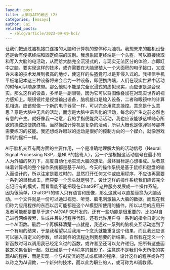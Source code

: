 ```yaml
---
layout: post
title: 人脑与AI的融合 (2)
categories: [essays]
author: Cai
related_posts:
  - /blog/article/2023-09-09-bci/
---
```


让我们把通过脑机接口连接的大脑和计算机的整体称为脑机。我想未来的脑机设备还是会有便携终端和固定终端的区别。我想象固定终端是一个头盔，可以直接读取和写入大脑的电活动，从而给大脑完全沉浸式的，与现实无法区分的体验，亦即缸中之脑。要实现这样的技术，或许需要在大脑里植入一个大面积的电子接口，又或许未来的技术发展到极高的地步，使这样的头盔竟可以是非侵入式的。我相信手机平板笔记本这三种设备将来会合为一种设备，即便携终端，人们在现实世界中活动的时候可以随身携带。那么他就不能是完全沉浸式的虚拟现实，而应该是混合现实。那么这样的设备，多半是一副眼镜，因为它可以将图像叠加在对现实世界的视力感知上。眼镜镜片是视觉输出设备，脑机接口是输入设备，二者和眼镜中的计算机相连，应该就像一个新的电子器官一样，可以完全用意念操控。意念是什么意思？意是大脑中无言的活动，而念是大脑中语言化的活动，每念的产生之前必然也有意的产生。就好像我一动意，我的手指便能灵活活动，我也应该能够这样随心所欲的操控这便携终端。当然操控计算机是复杂的活动，所以大概也是像弹钢琴那样需要练习的技能。我还想或许眼球的运动是很好的控制方向的一个媒介，就像游戏手柄的摇杆一样。

AI于脑机交互有两方面的主要作用，一个是准确地理解大脑的活动信号（Neural Signal Processing NSP，是NLP的接班人），另一个是根据这活动信号在最小的人为外加的努力下，高度自动化地实现大脑的想法，最终目标是心想事成。后者意味着计算机的整个操作系统都是基于AI的。今天的操作系统是基于鼠标和键盘的输入而设计的，所以注定是要过时的。显然打开任何文件或应用程序，不应该再需要一系列的鼠标点击，而只要一个念头就足够了。设计这样的操作系统我们应该完全忘记旧有的模式，而看看能不能把现在ChatGPT这种服务发展成一个操作系统。因为很简单，ChatGPT的输入只有语言和图像，那么这就可以直接替换为大脑活动。一个文件就是一份可以通过视觉、听觉、脑电刺激输入大脑的数据。而现在我们称为应用程序的东西以后可能都是这个AI模型所使用的插件。所以以后的应用开发者可能都是要基于这个AI的API来开发的。还有一些功能是很重要的，比如AI自己进行网络搜索，生成并且执行程序代码，还有允许用户将一系列的指令自定义为一个AI函数。最后一个再解释清楚一点就是，我通过一系列的脑机交互活动达到了一个有用的结果，于是我希望以后我用一个念头就能重复这个结果，而且我还应该可以输入自定义的参数，经过同样的流程达到我想要的新结果。自然我在定义一个新函数时可以调用我已经定义过的函数，或许甚至还可以允许递归。把所有这些函数定义集合到一起，就已经是一个AI程序的雏形了。注意这不是我们今天所指的实现AI的程序，而是实现一个与AI交流的范式或框架的程序。设计这样的程序或许可以称之为AI调教，一个新兴的技术，而以此为职业的人，或可称为AI调教师。